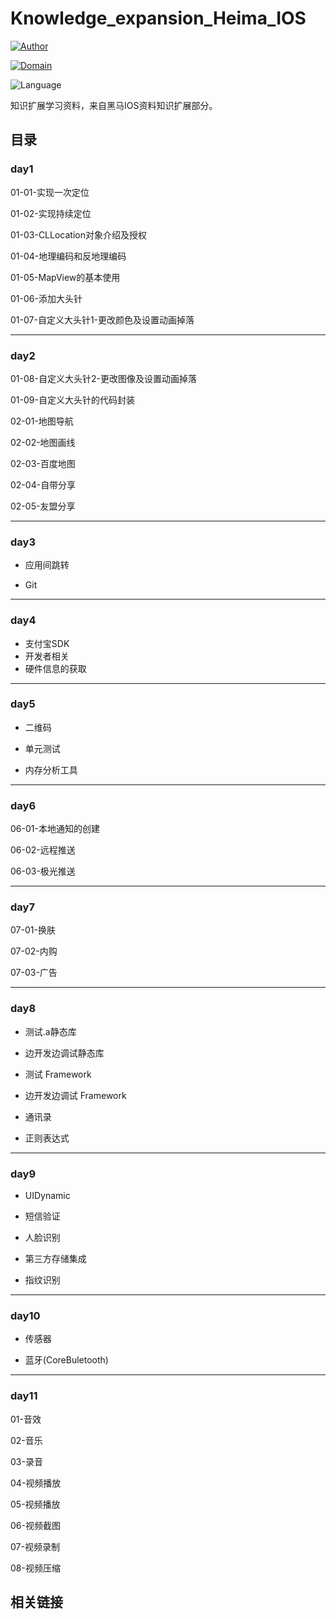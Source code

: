 # Knowledge_expansion_Heima_IOS

[![Author](https://img.shields.io/badge/Author-Jifengzhiyu-yellow.svg "Author:Jifengzhiyu")](https://github.com/jifengzhiyu "Author")

[![Domain](https://camo.githubusercontent.com/e23589a9defbfab129665df5f3b69547c56292a600f3dd1c67f04a82397951a5/68747470733a2f2f696d672e736869656c64732e696f2f62616467652f446f6d61696e2d494f532d627269676874677265656e2e737667)](https://camo.githubusercontent.com/e23589a9defbfab129665df5f3b69547c56292a600f3dd1c67f04a82397951a5/68747470733a2f2f696d672e736869656c64732e696f2f62616467652f446f6d61696e2d494f532d627269676874677265656e2e737667)

![Language](https://img.shields.io/badge/Language-ObjectiveC-blueviolet.svg "Language:ObjectiveC")

知识扩展学习资料，来自黑马IOS资料知识扩展部分。

## 目录

### day1

01-01-实现一次定位

01-02-实现持续定位

01-03-CLLocation对象介绍及授权

01-04-地理编码和反地理编码

01-05-MapView的基本使用

01-06-添加大头针

01-07-自定义大头针1-更改颜色及设置动画掉落

---

### day2

01-08-自定义大头针2-更改图像及设置动画掉落

01-09-自定义大头针的代码封装

02-01-地图导航

02-02-地图画线

02-03-百度地图

02-04-自带分享

02-05-友盟分享

---

### day3

- 应用间跳转

- Git

----

### day4

- 支付宝SDK
- 开发者相关
- 硬件信息的获取

---

### day5

- 二维码

- 单元测试

- 内存分析工具

---

### day6

06-01-本地通知的创建

06-02-远程推送

06-03-极光推送

----

### day7

07-01-换肤

07-02-内购

07-03-广告

---

### day8

- 测试.a静态库

- 边开发边调试静态库

- 测试 Framework

- 边开发边调试 Framework

- 通讯录

- 正则表达式

---

### day9

- UIDynamic

- 短信验证

- 人脸识别

- 第三方存储集成

- 指纹识别

----

### day10

- 传感器

- 蓝牙(CoreBuletooth)

----

### day11

01-音效

02-音乐 

03-录音 

04-视频播放

05-视频播放

06-视频截图 

07-视频录制 

08-视频压缩 



## 相关链接
